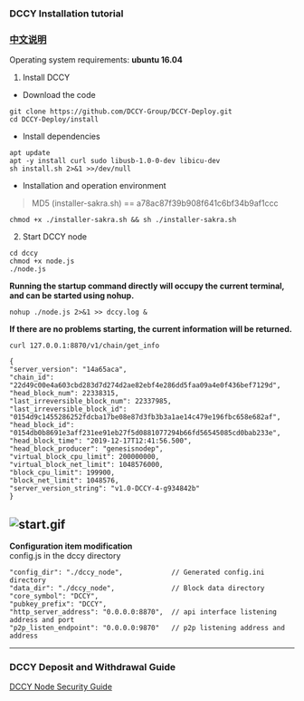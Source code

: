 ### DCCY Installation tutorial
### [中文说明](https://github.com/DCCY-Group/DCCY-Deploy/blob/master/install/doc/README_CN.md)
Operating system requirements: **ubuntu 16.04**
1. Install DCCY
- Download the code
```
git clone https://github.com/DCCY-Group/DCCY-Deploy.git
cd DCCY-Deploy/install
```
- Install dependencies
```
apt update
apt -y install curl sudo libusb-1.0-0-dev libicu-dev
sh install.sh 2>&1 >>/dev/null
```
- Installation and operation environment
> MD5 (installer-sakra.sh) == a78ac87f39b908f641c6bf34b9af1ccc  
```
chmod +x ./installer-sakra.sh && sh ./installer-sakra.sh
```

2. Start DCCY node

```
cd dccy
chmod +x node.js
./node.js
```

**Running the startup command directly will occupy the current terminal, and can be started using nohup.**

```nohup ./node.js 2>&1 >> dccy.log &```

**If there are no problems starting, the current information will be returned.**

```curl 127.0.0.1:8870/v1/chain/get_info```

```
{
"server_version": "14a65aca",
"chain_id": "22d49c00e4a603cbd283d7d274d2ae82ebf4e286dd5faa09a4e0f436bef7129d",
"head_block_num": 22338315,
"last_irreversible_block_num": 22337985,
"last_irreversible_block_id": "0154d9c1455286252fdcba17be08e87d3fb3b3a1ae14c479e196fbc658e682af",
"head_block_id": "0154db0b8691e3aff231ee91eb27f5d0881077294b66fd56545085cd0bab233e",
"head_block_time": "2019-12-17T12:41:56.500",
"head_block_producer": "genesisnodep",
"virtual_block_cpu_limit": 200000000,
"virtual_block_net_limit": 1048576000,
"block_cpu_limit": 199900,
"block_net_limit": 1048576,
"server_version_string": "v1.0-DCCY-4-g934842b"
}
```
![start.gif](https://github.com/DCCY-Group/DCCY-Deploy/blob/master/install/start.gif)
---

**Configuration item modification**  
config.js in the dccy directory
```
"config_dir": "./dccy_node",            // Generated config.ini directory
"data_dir": "./dccy_node",              // Block data directory
"core_symbol": "DCCY",
"pubkey_prefix": "DCCY",
"http_server_address": "0.0.0.0:8870",  // api interface listening address and port
"p2p_listen_endpoint": "0.0.0.0:9870"   // p2p listening address and address

```



---
### DCCY Deposit and Withdrawal Guide

[DCCY Node Security Guide](https://github.com/DCCY-Group/DCCY-Deploy/blob/master/install/doc/DCCY%C2%A0Node_Security_Guide_EN.md)

